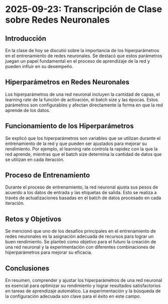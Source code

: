 # 2025-09-23: Transcripción de Clase sobre Redes Neuronales

## Introducción
En la clase de hoy se discutió sobre la importancia de los hiperparámetros en el entrenamiento de redes neuronales. Se destacó que estos parámetros juegan un papel fundamental en el proceso de aprendizaje de la red y pueden influir en su desempeño.

## Hiperparámetros en Redes Neuronales
Los hiperparámetros de una red neuronal incluyen la cantidad de capas, el learning rate de la función de activación, el batch size y las épocas. Estos parámetros son configurables y afectan directamente la forma en que la red aprende de los datos.

## Funcionamiento de los Hiperparámetros
Se explicó que los hiperparámetros son variables que se utilizan durante el entrenamiento de la red y que pueden ser ajustados para mejorar su rendimiento. Por ejemplo, el learning rate controla la rapidez con la que la red aprende, mientras que el batch size determina la cantidad de datos que se utilizan en cada iteración.

## Proceso de Entrenamiento
Durante el proceso de entrenamiento, la red neuronal ajusta sus pesos de acuerdo a los datos de entrada y las etiquetas de salida. Esto se realiza a través de actualizaciones basadas en el batch de datos procesado en cada iteración.

## Retos y Objetivos
Se mencionó que uno de los desafíos principales en el entrenamiento de redes neuronales es la asignación adecuada de recursos para lograr un buen rendimiento. Se planteó como objetivo para el futuro la creación de una red neuronal y la experimentación con diferentes combinaciones de hiperparámetros para mejorar su eficacia.

## Conclusiones
En resumen, comprender y ajustar los hiperparámetros de una red neuronal es esencial para optimizar su rendimiento y lograr resultados satisfactorios en tareas de aprendizaje automático. La experimentación y la búsqueda de la configuración adecuada son clave para el éxito en este campo.
